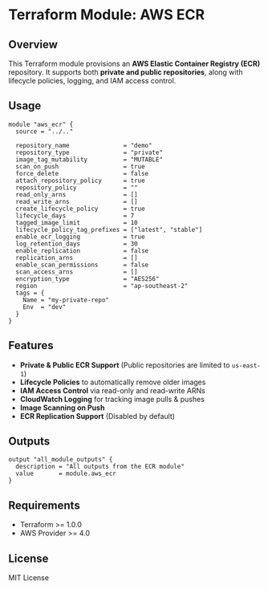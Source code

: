 # Terraform Module: AWS ECR

## Overview

This Terraform module provisions an **AWS Elastic Container Registry (ECR)** repository. It supports both **private and public repositories**, along with lifecycle policies, logging, and IAM access control.

## Usage

```hcl
module "aws_ecr" {
  source = "../.."

  repository_name               = "demo"
  repository_type               = "private"
  image_tag_mutability          = "MUTABLE"
  scan_on_push                  = true
  force_delete                  = false
  attach_repository_policy      = true
  repository_policy             = ""
  read_only_arns                = []
  read_write_arns               = []
  create_lifecycle_policy       = true
  lifecycle_days                = 7
  tagged_image_limit            = 10
  lifecycle_policy_tag_prefixes = ["latest", "stable"]
  enable_ecr_logging            = true
  log_retention_days            = 30
  enable_replication            = false
  replication_arns              = []
  enable_scan_permissions       = false
  scan_access_arns              = []
  encryption_type               = "AES256"
  region                        = "ap-southeast-2"
  tags = {
    Name = "my-private-repo"
    Env  = "dev"
  }
}
```

## Features

- **Private & Public ECR Support** (Public repositories are limited to `us-east-1`)
- **Lifecycle Policies** to automatically remove older images
- **IAM Access Control** via read-only and read-write ARNs
- **CloudWatch Logging** for tracking image pulls & pushes
- **Image Scanning on Push**
- **ECR Replication Support** (Disabled by default)

## Outputs

```hcl
output "all_module_outputs" {
  description = "All outputs from the ECR module"
  value       = module.aws_ecr
}
```

## Requirements

- Terraform >= 1.0.0
- AWS Provider >= 4.0

## License

MIT License

